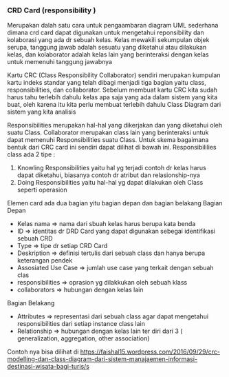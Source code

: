 ### CRD Card (responsibility )

Merupakan dalah satu cara untuk pengaambaran diagram UML sederhana dimana crd card dapat 
digunakan untuk mengetahui reponsibility dan kolaborasi yang ada dr sebuah kelas.
Kelas mewakili sekumpulan objek serupa, tanggung jawab adalah sesuatu yang diketahui atau dilakukan kelas, dan kolaborator adalah kelas lain yang berinteraksi dengan kelas untuk memenuhi tanggung jawabnya

Kartu CRC (Class Responsibility Collaborator) sendiri merupakan kumpulan kartu indeks standar yang telah dibagi menjadi tiga bagian yaitu class, responsibilities, dan collaborator. Sebelum membuat kartu CRC kita sudah harus tahu terlebih dahulu kelas apa saja yang ada dalam sistem yang kita buat, oleh karena itu kita perlu membuat terlebih dahulu Class Diagram dari sistem yang kita analisis

Responsibilities merupakan hal-hal yang dikerjakan dan yang diketahui oleh suatu Class. 
Collaborator merupakan class lain yang berinteraksi untuk dapat memenuhi Responsibilities suatu Class. Untuk skema bagaimana bentuk dari CRC card ini sendiri dapat dilihat di bawah ini.
Responsibililies class ada 2 tipe :
1. Knowling Responsibilities 
yaitu hal yg terjadi contoh dr kelas harus dapat diketahui, 
biasanya contoh dr atribut dan relasionship-nya 
2. Doing Responsibilities 
yaitu hal-hal yg dapat dilakukan oleh Class seperti operasion

Elemen card ada dua bagian yitu bagian depan dan bagian belakang
Bagian Depan 
- Kelas nama => nama dari sbuah kelas harus berupa kata benda
- ID => identitas dr DRD Card yang dapat digunakan sebegai identifikasi sebuah CRD
- Type => tipe dr setiap CRD Card
- Deskription => definisi tertulis dari sebuah class dan hanya berupa keterangan pendek
- Assosiated Use Case => jumlah use case yang terkait dengan sebuah clas
- responsibilities  => oprasion yg dilakkukan oleh sebuah klass
- collaborators => hubungan dengan kelas lain 

Bagian Belakang 
- Attributes => representasi dari sebuah class agar dapat mengetahui responsibilities dari 
setiap instance class lain 
- Relationship => hubungan dengan kelas lain ter diri dari 3 ( generalization, aggregation, 
other association)

Contoh nya bisa dilihat di https://faishal15.wordpress.com/2016/09/29/crc-modelling-dan-class-diagram-dari-sistem-manajaemen-informasi-destinasi-wisata-bagi-turis/s

